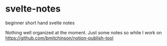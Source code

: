 # svelte-notes
beginner short hand svelte notes

Nothing well organized at the moment. Just some notes so while I work on https://github.com/bmitchinson/notion-publish-tool
